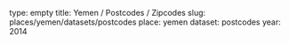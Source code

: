 type: empty
title: Yemen / Postcodes / Zipcodes
slug: places/yemen/datasets/postcodes
place: yemen
dataset: postcodes
year: 2014

